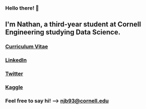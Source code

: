 ### Hello there! 👋
## I'm Nathan, a third-year student at Cornell Engineering studying Data Science.
### [Curriculum Vitae](/blumenfeld_resume_FA21.pdf)
### [LinkedIn](https://www.linkedin.com/in/nathanblumenfeld/)
### [Twitter](https://twitter.com/blumenfeldnate)
### [Kaggle](https://www.kaggle.com/nathanblumenfeld)
### Feel free to say hi! --> njb93@cornell.edu

